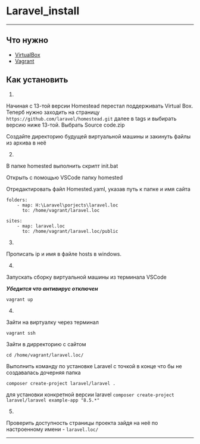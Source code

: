 # Laravel_install

---

## Что нужно

- [VirtualBox](https://www.virtualbox.org/wiki/Downloads)
- [Vagrant](https://www.vagrantup.com/downloads)

## Как установить

1.

Начиная с 13-той версии Homestead перестал поддерживать Virtual Box. Теперб нужно заходить на страницу `https://github.com/laravel/homestead.git` далее в tags и выбирать версию ниже 13-той. Выбрать Source code.zip

Создайте директорию будущей виртуальной машины и закинуть файлы из архива в неё

2.

В папке homested выполнить скрипт init.bat

Открыть с помощью VSCode папку homested

Отредактировать файл Homested.yaml, указав путь к папке и имя сайта

```
folders:
    - map: H:\Laravel\porjects\laravel.loc
      to: /home/vagrant/laravel.loc

sites:
    - map: laravel.loc
      to: /home/vagrant/laravel.loc/public      
```

3.

Прописать ip и имя в файле hosts в windows.

4.

Запускать сборку виртуальной машины из терминала VSCode

***Убедится что антивирус отключен***

`vagrant up` 

4.

Зайти на виртуалку через терминал

`vagrant ssh`

Зайти в дирректорию с сайтом 

`cd /home/vagrant/laravel.loc/`

Выполнить команду по установке Laravel с точкой в конце что бы не создавалась дочерняя папка

`composer create-project laravel/laravel .`

для установки конкретной версии laravel `composer create-project laravel/laravel example-app "8.5.*"`

5.

Проверить доступность страницы проекта зайдя на неё по настроенному имени - `laravel.loc/`


---
